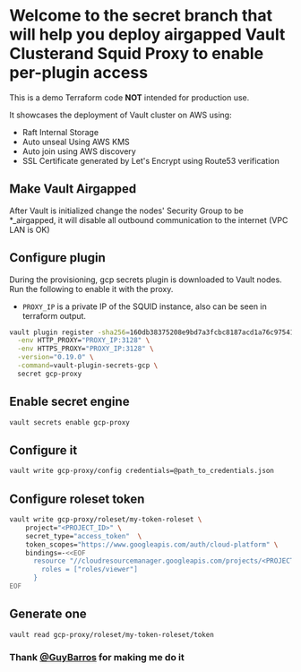 # Welcome to the secret branch that will help you deploy airgapped Vault Clusterand Squid Proxy to enable per-plugin access

This is a demo Terraform code **NOT** intended for production use.

It showcases the deployment of Vault cluster on AWS using:

* Raft Internal Storage
* Auto unseal Using AWS KMS
* Auto join using AWS discovery
* SSL Certificate generated by Let's Encrypt using Route53 verification

## Make Vault Airgapped

After Vault is initialized change the nodes' Security Group to be *_airgapped, it will disable all outbound communication to the internet (VPC LAN is OK)

## Configure plugin

During the provisioning, gcp secrets plugin is downloaded to Vault nodes.
Run the following to enable it with the proxy.

* `PROXY_IP` is a private IP of the SQUID instance, also can be seen in terraform output.

```bash
vault plugin register -sha256=160db38375208e9bd7a3fcbc8187acd1a76c975413fdefeaa8933da44fdac1df \
  -env HTTP_PROXY="PROXY_IP:3128" \
  -env HTTPS_PROXY="PROXY_IP:3128" \
  -version="0.19.0" \
  -command=vault-plugin-secrets-gcp \
  secret gcp-proxy
```

## Enable secret engine

```bash
vault secrets enable gcp-proxy
```

## Configure it

```bash
vault write gcp-proxy/config credentials=@path_to_credentials.json
```

## Configure roleset token

```bash
vault write gcp-proxy/roleset/my-token-roleset \
    project="<PROJECT_ID>" \
    secret_type="access_token"  \
    token_scopes="https://www.googleapis.com/auth/cloud-platform" \
    bindings=-<<EOF
      resource "//cloudresourcemanager.googleapis.com/projects/<PROJECT_ID>" {
        roles = ["roles/viewer"]
      }
EOF
```

## Generate one

```bash
vault read gcp-proxy/roleset/my-token-roleset/token
```

### Thank [@GuyBarros](https://github.com/GuyBarros/) for making me do it
